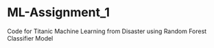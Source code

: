 # ML-Assignment_1
Code for Titanic Machine Learning from Disaster using Random Forest Classifier Model
